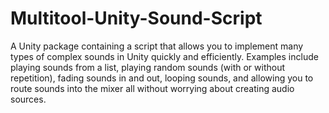 # Multitool-Unity-Sound-Script
A Unity package containing a script that allows you to implement many types of complex sounds in Unity quickly and efficiently. Examples include playing sounds from a list, playing random sounds (with or without repetition), fading sounds in and out, looping sounds, and allowing you to route sounds into the mixer all without worrying about creating audio sources.
